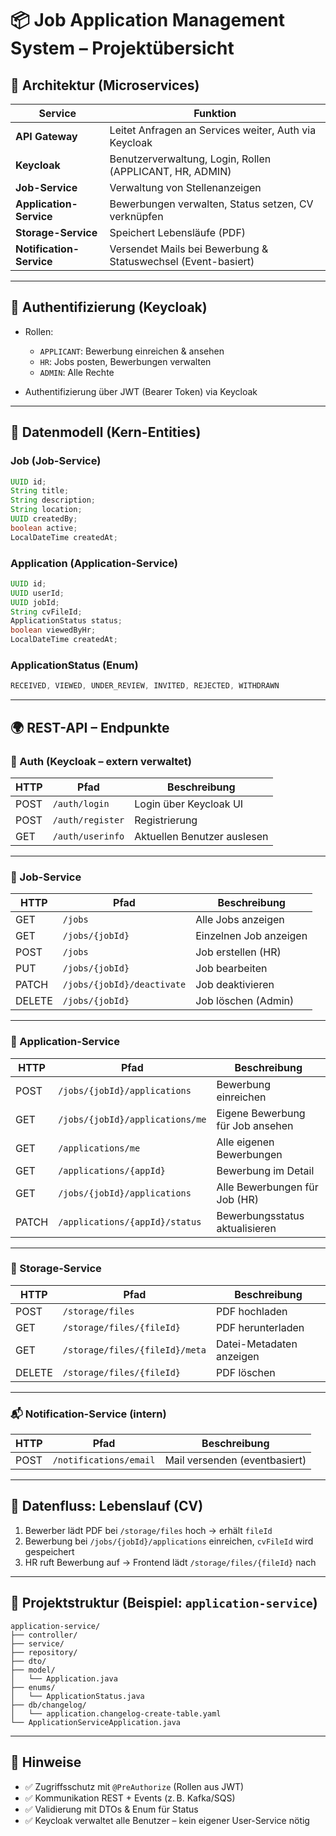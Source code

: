 # 📦 Job Application Management System – Projektübersicht

## 🧩 Architektur (Microservices)

| Service               | Funktion                                                            |
|------------------------|---------------------------------------------------------------------|
| **API Gateway**        | Leitet Anfragen an Services weiter, Auth via Keycloak              |
| **Keycloak**           | Benutzerverwaltung, Login, Rollen (APPLICANT, HR, ADMIN)           |
| **Job-Service**        | Verwaltung von Stellenanzeigen                                     |
| **Application-Service**| Bewerbungen verwalten, Status setzen, CV verknüpfen                |
| **Storage-Service**    | Speichert Lebensläufe (PDF)                                        |
| **Notification-Service** | Versendet Mails bei Bewerbung & Statuswechsel (Event-basiert)    |

---

## 🔐 Authentifizierung (Keycloak)

- Rollen:
  - `APPLICANT`: Bewerbung einreichen & ansehen
  - `HR`: Jobs posten, Bewerbungen verwalten
  - `ADMIN`: Alle Rechte

- Authentifizierung über JWT (Bearer Token) via Keycloak

---

## 🧾 Datenmodell (Kern-Entities)

### Job (Job-Service)
```java
UUID id;
String title;
String description;
String location;
UUID createdBy;
boolean active;
LocalDateTime createdAt;
```

### Application (Application-Service)
```java
UUID id;
UUID userId;
UUID jobId;
String cvFileId;
ApplicationStatus status;
boolean viewedByHr;
LocalDateTime createdAt;
```

### ApplicationStatus (Enum)
```java
RECEIVED, VIEWED, UNDER_REVIEW, INVITED, REJECTED, WITHDRAWN
```

---

## 🌍 REST-API – Endpunkte

### 🔐 Auth (Keycloak – extern verwaltet)

| HTTP | Pfad             | Beschreibung                  |
|------|------------------|-------------------------------|
| POST | `/auth/login`    | Login über Keycloak UI        |
| POST | `/auth/register` | Registrierung                 |
| GET  | `/auth/userinfo` | Aktuellen Benutzer auslesen   |

---

### 📘 Job-Service

| HTTP   | Pfad                          | Beschreibung                     |
|--------|-------------------------------|----------------------------------|
| GET    | `/jobs`                       | Alle Jobs anzeigen               |
| GET    | `/jobs/{jobId}`               | Einzelnen Job anzeigen           |
| POST   | `/jobs`                       | Job erstellen (HR)               |
| PUT    | `/jobs/{jobId}`               | Job bearbeiten                   |
| PATCH  | `/jobs/{jobId}/deactivate`    | Job deaktivieren                 |
| DELETE | `/jobs/{jobId}`               | Job löschen (Admin)              |

---

### 📄 Application-Service

| HTTP | Pfad                                                   | Beschreibung                          |
|------|----------------------------------------------------------|---------------------------------------|
| POST | `/jobs/{jobId}/applications`                           | Bewerbung einreichen                  |
| GET  | `/jobs/{jobId}/applications/me`                        | Eigene Bewerbung für Job ansehen      |
| GET  | `/applications/me`                                     | Alle eigenen Bewerbungen              |
| GET  | `/applications/{appId}`                                | Bewerbung im Detail                   |
| GET  | `/jobs/{jobId}/applications`                           | Alle Bewerbungen für Job (HR)         |
| PATCH| `/applications/{appId}/status`                         | Bewerbungsstatus aktualisieren        |

---

### 📂 Storage-Service

| HTTP   | Pfad                             | Beschreibung                        |
|--------|----------------------------------|-------------------------------------|
| POST   | `/storage/files`                | PDF hochladen                       |
| GET    | `/storage/files/{fileId}`       | PDF herunterladen                   |
| GET    | `/storage/files/{fileId}/meta`  | Datei-Metadaten anzeigen            |
| DELETE | `/storage/files/{fileId}`       | PDF löschen                         |

---

### 📬 Notification-Service (intern)

| HTTP | Pfad                     | Beschreibung                        |
|------|--------------------------|-------------------------------------|
| POST | `/notifications/email`  | Mail versenden (eventbasiert)       |

---

## 🔄 Datenfluss: Lebenslauf (CV)

1. Bewerber lädt PDF bei `/storage/files` hoch → erhält `fileId`
2. Bewerbung bei `/jobs/{jobId}/applications` einreichen, `cvFileId` wird gespeichert
3. HR ruft Bewerbung auf → Frontend lädt `/storage/files/{fileId}` nach

---

## 📌 Projektstruktur (Beispiel: `application-service`)

```
application-service/
├── controller/
├── service/
├── repository/
├── dto/
├── model/
│   └── Application.java
├── enums/
│   └── ApplicationStatus.java
├── db/changelog/
│   └── application.changelog-create-table.yaml
└── ApplicationServiceApplication.java
```

---

## 🧠 Hinweise

- ✅ Zugriffsschutz mit `@PreAuthorize` (Rollen aus JWT)
- ✅ Kommunikation REST + Events (z. B. Kafka/SQS)
- ✅ Validierung mit DTOs & Enum für Status
- ✅ Keycloak verwaltet alle Benutzer – kein eigener User-Service nötig